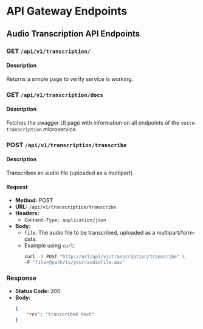 # API Gateway Endpoints

## Audio Transcription API Endpoints

### GET `/api/v1/transcription/`

#### Description
Returns a simple page to verify service is working.


### GET `/api/v1/transcription/docs`

#### Description
Fetches the swagger UI page with information on all endpoints of the `voice-transcription` microservice.


### POST `/api/v1/transcription/transcribe`

#### Description
Transcribes an audio file (uploaded as a multipart)

#### Request
- **Method:** POST
- **URL:** `/api/v1/transcription/transcribe`
- **Headers:**
    - `Content-Type: application/json`
- **Body:**
    - `file`: The audio file to be transcribed, uploaded as a multipart/form-data.
    - Example using `curl`:
        ```sh
        curl -X POST "http://url/api/v1/transcription/transcribe" \
        -F "file=@path/to/your/audiofile.wav"
        ```

### Response
- **Status Code:** 200
- **Body:**
    ```json
    {
        "res": "transcribed text"
    }
    ```

